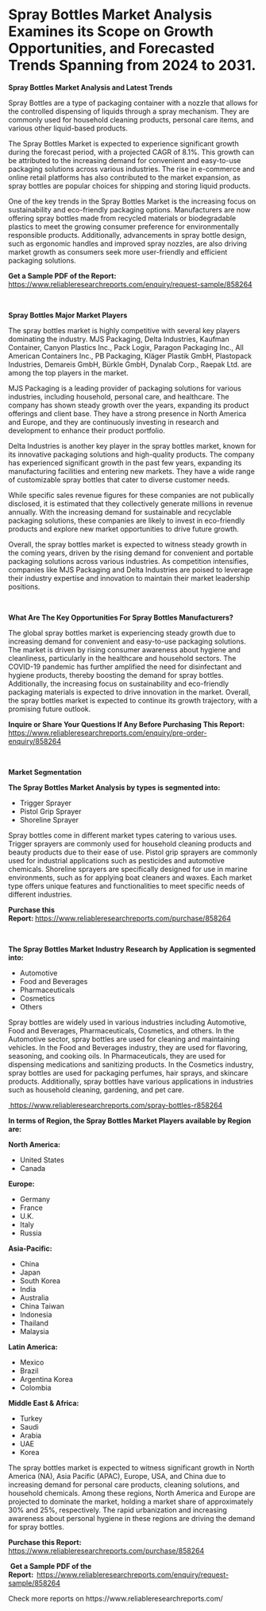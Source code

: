 <p><h1>Spray Bottles Market Analysis Examines its Scope on Growth Opportunities, and Forecasted Trends Spanning from 2024 to 2031.</h1></p><p><strong>Spray Bottles Market Analysis and Latest Trends</strong></p>
<p><p>Spray Bottles are a type of packaging container with a nozzle that allows for the controlled dispensing of liquids through a spray mechanism. They are commonly used for household cleaning products, personal care items, and various other liquid-based products.</p><p>The Spray Bottles Market is expected to experience significant growth during the forecast period, with a projected CAGR of 8.1%. This growth can be attributed to the increasing demand for convenient and easy-to-use packaging solutions across various industries. The rise in e-commerce and online retail platforms has also contributed to the market expansion, as spray bottles are popular choices for shipping and storing liquid products.</p><p>One of the key trends in the Spray Bottles Market is the increasing focus on sustainability and eco-friendly packaging options. Manufacturers are now offering spray bottles made from recycled materials or biodegradable plastics to meet the growing consumer preference for environmentally responsible products. Additionally, advancements in spray bottle design, such as ergonomic handles and improved spray nozzles, are also driving market growth as consumers seek more user-friendly and efficient packaging solutions.</p></p>
<p><strong>Get a Sample PDF of the Report:&nbsp;</strong> <a href="https://www.reliableresearchreports.com/enquiry/request-sample/858264">https://www.reliableresearchreports.com/enquiry/request-sample/858264</a></p>
<p>&nbsp;</p>
<p><strong>Spray Bottles Major Market Players</strong></p>
<p><p>The spray bottles market is highly competitive with several key players dominating the industry. MJS Packaging, Delta Industries, Kaufman Container, Canyon Plastics Inc., Pack Logix, Paragon Packaging Inc., All American Containers Inc., PB Packaging, Kläger Plastik GmbH, Plastopack Industries, Demareis GmbH, Bürkle GmbH, Dynalab Corp., Raepak Ltd. are among the top players in the market.</p><p>MJS Packaging is a leading provider of packaging solutions for various industries, including household, personal care, and healthcare. The company has shown steady growth over the years, expanding its product offerings and client base. They have a strong presence in North America and Europe, and they are continuously investing in research and development to enhance their product portfolio.</p><p>Delta Industries is another key player in the spray bottles market, known for its innovative packaging solutions and high-quality products. The company has experienced significant growth in the past few years, expanding its manufacturing facilities and entering new markets. They have a wide range of customizable spray bottles that cater to diverse customer needs.</p><p>While specific sales revenue figures for these companies are not publically disclosed, it is estimated that they collectively generate millions in revenue annually. With the increasing demand for sustainable and recyclable packaging solutions, these companies are likely to invest in eco-friendly products and explore new market opportunities to drive future growth.</p><p>Overall, the spray bottles market is expected to witness steady growth in the coming years, driven by the rising demand for convenient and portable packaging solutions across various industries. As competition intensifies, companies like MJS Packaging and Delta Industries are poised to leverage their industry expertise and innovation to maintain their market leadership positions.</p></p>
<p>&nbsp;</p>
<p><strong>What Are The Key Opportunities For Spray Bottles Manufacturers?</strong></p>
<p><p>The global spray bottles market is experiencing steady growth due to increasing demand for convenient and easy-to-use packaging solutions. The market is driven by rising consumer awareness about hygiene and cleanliness, particularly in the healthcare and household sectors. The COVID-19 pandemic has further amplified the need for disinfectant and hygiene products, thereby boosting the demand for spray bottles. Additionally, the increasing focus on sustainability and eco-friendly packaging materials is expected to drive innovation in the market. Overall, the spray bottles market is expected to continue its growth trajectory, with a promising future outlook.</p></p>
<p><strong>Inquire or Share Your Questions If Any Before Purchasing This Report:</strong> <a href="https://www.reliableresearchreports.com/enquiry/pre-order-enquiry/858264">https://www.reliableresearchreports.com/enquiry/pre-order-enquiry/858264</a></p>
<p>&nbsp;</p>
<p><strong>Market Segmentation</strong></p>
<p><strong>The Spray Bottles Market Analysis by types is segmented into:</strong></p>
<p><ul><li>Trigger Sprayer</li><li>Pistol Grip Sprayer</li><li>Shoreline Sprayer</li></ul></p>
<p><p>Spray bottles come in different market types catering to various uses. Trigger sprayers are commonly used for household cleaning products and beauty products due to their ease of use. Pistol grip sprayers are commonly used for industrial applications such as pesticides and automotive chemicals. Shoreline sprayers are specifically designed for use in marine environments, such as for applying boat cleaners and waxes. Each market type offers unique features and functionalities to meet specific needs of different industries.</p></p>
<p><strong>Purchase this Report:&nbsp;</strong><a href="https://www.reliableresearchreports.com/purchase/858264">https://www.reliableresearchreports.com/purchase/858264</a></p>
<p>&nbsp;</p>
<p><strong>The Spray Bottles Market Industry Research by Application is segmented into:</strong></p>
<p><ul><li>Automotive</li><li>Food and Beverages</li><li>Pharmaceuticals</li><li>Cosmetics</li><li>Others</li></ul></p>
<p><p>Spray bottles are widely used in various industries including Automotive, Food and Beverages, Pharmaceuticals, Cosmetics, and others. In the Automotive sector, spray bottles are used for cleaning and maintaining vehicles. In the Food and Beverages industry, they are used for flavoring, seasoning, and cooking oils. In Pharmaceuticals, they are used for dispensing medications and sanitizing products. In the Cosmetics industry, spray bottles are used for packaging perfumes, hair sprays, and skincare products. Additionally, spray bottles have various applications in industries such as household cleaning, gardening, and pet care.</p></p>
<p><a href="https://www.reliableresearchreports.com/spray-bottles-r858264">&nbsp;https://www.reliableresearchreports.com/spray-bottles-r858264</a></p>
<p><strong>In terms of Region, the Spray Bottles Market Players available by Region are:</strong></p>
<p>
    <p> <strong> North America: </strong>
        <ul>
            <li>United States</li>
            <li>Canada</li>
        </ul>
        </p> 
    <p> <strong> Europe: </strong>
        <ul>
            <li>Germany</li>
            <li>France</li>
            <li>U.K.</li>
            <li>Italy</li>
            <li>Russia</li>
        </ul>
        </p> 
    <p> <strong> Asia-Pacific: </strong>
        <ul>
            <li>China</li>
            <li>Japan</li>
            <li>South Korea</li>
            <li>India</li>
            <li>Australia</li>
            <li>China Taiwan</li>
            <li>Indonesia</li>
            <li>Thailand</li>
            <li>Malaysia</li>
        </ul>
        </p> 
    <p> <strong> Latin America: </strong>
        <ul>
            <li>Mexico</li>
            <li>Brazil</li>
            <li>Argentina Korea</li>
            <li>Colombia</li>
        </ul>
        </p> 
    <p> <strong> Middle East & Africa: </strong>
        <ul>
            <li>Turkey</li>
            <li>Saudi</li>
            <li>Arabia</li>
            <li>UAE</li>
            <li>Korea</li>
        </ul>
    </p>
    </p>
<p><p>The spray bottles market is expected to witness significant growth in North America (NA), Asia Pacific (APAC), Europe, USA, and China due to increasing demand for personal care products, cleaning solutions, and household chemicals. Among these regions, North America and Europe are projected to dominate the market, holding a market share of approximately 30% and 25%, respectively. The rapid urbanization and increasing awareness about personal hygiene in these regions are driving the demand for spray bottles.</p></p>
<p><strong>Purchase this Report: </strong><a href="https://www.reliableresearchreports.com/purchase/858264">https://www.reliableresearchreports.com/purchase/858264</a></p>
<p>&nbsp;<strong>Get a Sample PDF of the Report:&nbsp;&nbsp;</strong><a href="https://www.reliableresearchreports.com/enquiry/request-sample/858264">https://www.reliableresearchreports.com/enquiry/request-sample/858264</a></p>
<p><strong></strong></p>
<p>Check more reports on https://www.reliableresearchreports.com/</p>
